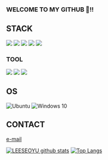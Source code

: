 ### WELCOME TO MY GITHUB 👋!!

## STACK
<p alian='center'>
  <img src="https://img.shields.io/badge/HTML5-E34F26?style=flat-square&logo=HTML5&logoColor=white"/>
  <img src="https://img.shields.io/badge/CSS3-1572B6?style=flat-square&logo=CSS3&logoColor=white"/>
  <img src="https://img.shields.io/badge/JavaScript-F7DF1E?style=flat-square&logo=JavaScript&logoColor=white"/>
  <img src="https://img.shields.io/badge/react-%2320232a.svg?style=flat-square&logo=react&logoColor=%2361DAFB"/>
  <img src="https://img.shields.io/badge/C-A8B9CC?style=flat-square&logo=C&logoColor=white"/>
</p>


### TOOL
<p alian='center'>
  <img src="https://img.shields.io/badge/Visual Studio-5C2D91?style=flat-square&logo=Visual Studio&logoColor=white"/>
  <img src="https://img.shields.io/badge/Visual Studio Code-007ACC?style=flat-square&logo=Visual Studio Code&logoColor=white"/>
  <img src="https://img.shields.io/badge/Notion-000000?style=flat-square&logo=Notion&logoColor=white"/>
</p>

## OS
![Ubuntu](https://img.shields.io/badge/Ubuntu-E95420?style=flat-square&logo=ubuntu&logoColor=white)
![Windows 10](https://img.shields.io/badge/Windows-0078D6?style=flat-square&logo=windows&logoColor=white)

## CONTACT
<a href="mailto:roseelsy@naver.com">e-mail</a>

[![LEESEOYU github stats](https://github-readme-stats.vercel.app/api?username=LEESEOYU&show_icons=true&hide_border=true&count_private=true)](https://github.com/LEESEOYU)
[![Top Langs](https://github-readme-stats.vercel.app/api/top-langs/?username=LEESEOYU&hide=r,jupyter%20notebook,c%23)](https://github.com/anuraghazra/github-readme-stats)
